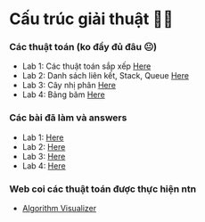 # Cấu trúc giải thuật 👨‍💻
### Các thuật toán (ko đầy đủ đâu 😐)
- Lab 1: Các thuật toán sắp xếp  [Here](Lab%201%20-%20Các%20thuật%20toán%20sắp%20xếp%20-%20CTDLGT.pdf)
- Lab 2: Danh sách liên kết, Stack, Queue [Here](Lab%202%20-%20Danh%20sách%20liên%20kết,%20Stack,%20Queue%20-%20CTDLGT.pdf)
- Lab 3: Cây nhị phân [Here](Lab%203%20-%20Cây%20nhị%20phân%20-%20CTDLGT.pdf)
- Lab 4: Bảng băm [Here](Lab%204%20-%20Bảng%20băm%20-%20CTDLGT.pdf)

### Các bài đã làm và answers

- Lab 1: [Here](./Lab1.docx) 
- Lab 2: [Here](./Lab2.docx) 
- Lab 3: [Here](./Lab3.docx) 
- Lab 4: [Here](./Lab4.docx) 

### Web coi các thuật toán được thực hiện ntn

- [Algorithm Visualizer](./Web%20trực%20quan%20hóa%20thuật%20toán.url)